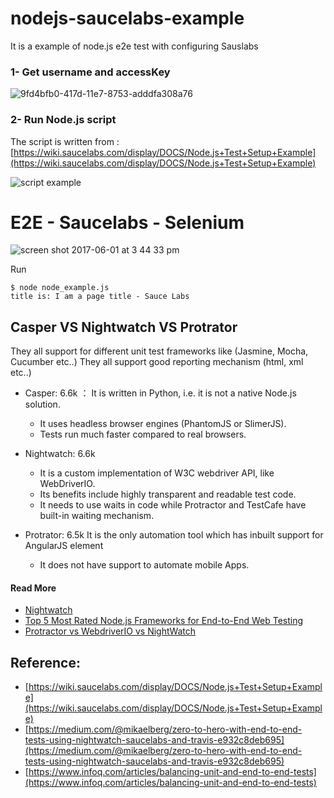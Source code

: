# nodejs-saucelabs-example
It is a example of node.js e2e test with configuring Sauslabs  

### 1- Get username and accessKey

![9fd4bfb0-417d-11e7-8753-adddfa308a76](https://cloud.githubusercontent.com/assets/5538753/26671929/d11c7a10-46e9-11e7-9c58-9d294271e774.jpg)


### 2- Run Node.js script

The script is written from : 
[https://wiki.saucelabs.com/display/DOCS/Node.js+Test+Setup+Example](https://wiki.saucelabs.com/display/DOCS/Node.js+Test+Setup+Example)

![script example](https://cdn-images-1.medium.com/max/1200/1*G7QUPS4AMz8Lf7fBu3fh4Q.png)


# E2E - Saucelabs - Selenium
![screen shot 2017-06-01 at 3 44 33 pm](https://cloud.githubusercontent.com/assets/5538753/26669669/521ea394-46e1-11e7-91ec-8297e75e18ce.png)


Run
```
$ node node_example.js
title is: I am a page title - Sauce Labs
```

## Casper VS Nightwatch VS Protrator
 They all support for different unit test frameworks like (Jasmine, Mocha, Cucumber etc..)
 They all support good reporting mechanism (html, xml etc..)

 - Casper: 6.6k ： 
 It is written in Python, i.e. it is not a native Node.js solution.
    - It uses  headless browser engines (PhantomJS or SlimerJS).
    - Tests run much faster compared to real browsers.
 
 - Nightwatch: 6.6k

    - It is a custom implementation of W3C webdriver API, like WebDriverIO.
    - Its benefits include highly transparent and readable test code.
    - It needs to use waits in code while Protractor and TestCafe have built-in waiting mechanism.
 
 - Protrator: 6.5k
  It is the only automation tool which has inbuilt support for AngularJS element 

     - It does not have support to automate mobile Apps.


#### Read More
 - [Nightwatch](https://github.com/dwyl/learn-nightwatch)
 - [Top 5 Most Rated Node.js Frameworks for End-to-End Web Testing](https://medium.com/@adrian_lewis/top-5-most-rated-node-js-frameworks-for-end-to-end-web-testing-f8ebca4e5d44)
 - [Protractor vs WebdriverIO vs NightWatch](http://www.webdriverjs.com/protractor-vs-webdriverio-vs-nightwatch/)

## Reference:
 - [https://wiki.saucelabs.com/display/DOCS/Node.js+Test+Setup+Example](https://wiki.saucelabs.com/display/DOCS/Node.js+Test+Setup+Example)
 - [https://medium.com/@mikaelberg/zero-to-hero-with-end-to-end-tests-using-nightwatch-saucelabs-and-travis-e932c8deb695](https://medium.com/@mikaelberg/zero-to-hero-with-end-to-end-tests-using-nightwatch-saucelabs-and-travis-e932c8deb695)
 - [https://www.infoq.com/articles/balancing-unit-and-end-to-end-tests](https://www.infoq.com/articles/balancing-unit-and-end-to-end-tests)
